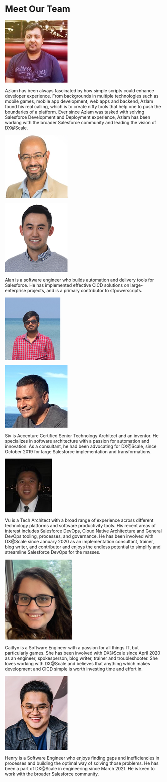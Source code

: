 # Meet Our Team

![Azlam Abdulsalam - Product Manager](../.gitbook/assets/azlam-abdulsalam.jpg)

Azlam has been always fascinated by how simple scripts could enhance developer experience. From backgrounds in multiple technologies such as mobile games, mobile app development, web apps and backend, Azlam found his real calling, which is to create nifty tools that help one to push the boundaries of a platform. Ever since Azlam was tasked with solving Salesforce Development and Deployment experience, Azlam has been working with the broader Salesforce community and leading the vision of DX@Scale.

![Ramzi Akremi - Executive Sponsor](../.gitbook/assets/ramzi.akremi%20%281%29.jpg)

![Alan Ly - Engineer](../.gitbook/assets/alan-ly.png)

Alan is a software engineer who builds automation and delivery tools for Salesforce. He has implemented effective CICD solutions on large-enterprise projects, and is a primary contributor to sfpowerscripts.

![Manivasaga Murugesan - Engineer](../.gitbook/assets/manivasaga-murugesan.png)

![Jothy Sivanand - ANZ Lead](../.gitbook/assets/sivanand.jothy.jpg)

Siv is Accenture Certified Senior Technology Architect and an inventor. He specializes in software architecture with a passion for automation and innovation. As a consultant, he had been advocating for DX@Scale, since October 2019 for large Salesforce implementation and transformations.

![Vu Ha - North American Lead](../.gitbook/assets/vu.ha.jpg)

Vu is a Tech Architect with a broad range of experience across different technology platforms and software productivity tools. His recent areas of interest includes Salesforce DevOps, Cloud Native Architecture and General DevOps tooling, processes, and governance. He has been involved with DX@Scale since January 2020 as an implementation consultant, trainer, blog writer, and contributor and enjoys the endless potential to simplify and streamline Salesforce DevOps for the masses.

![Caitlyn Mills - Engineer and Developer Relations](../.gitbook/assets/caitlyn-1.png)

Caitlyn is a Software Engineer with a passion for all things IT, but particularly games. She has been involved with DX@Scale since April 2020 as an engineer, spokesperson, blog writer, trainer and troubleshooter. She loves working with DX@Scale and believes that anything which makes development and CICD simple is worth investing time and effort in.

![Henry Lay - Engineer](../.gitbook/assets/henry_lay.jpg)

Henry is a Software Engineer who enjoys finding gaps and inefficiencies in processes and building the optimal way of solving those problems. He has been a part of DX@Scale in engineering since March 2021. He is keen to work with the broader Salesforce community.

